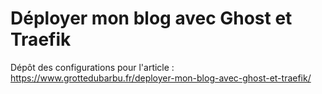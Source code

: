 Déployer mon blog avec Ghost et Traefik
=

Dépôt des configurations pour l'article : https://www.grottedubarbu.fr/deployer-mon-blog-avec-ghost-et-traefik/